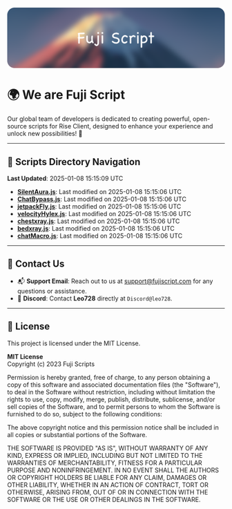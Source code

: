 ![Banner](.github/b.webp)

# 🌍 **We are Fuji Script**

Our global team of developers is dedicated to creating powerful, open-source scripts for Rise Client, designed to enhance your experience and unlock new possibilities! 🌟

---
<!-- SCRIPTS_NAVIGATION_START -->
## 📂 **Scripts Directory Navigation**

**Last Updated**: 2025-01-08 15:15:09 UTC

- **[SilentAura.js](scripts/SilentAura.js)**: Last modified on 2025-01-08 15:15:06 UTC
- **[ChatBypass.js](scripts/ChatBypass.js)**: Last modified on 2025-01-08 15:15:06 UTC
- **[jetpackFly.js](scripts/jetpackFly.js)**: Last modified on 2025-01-08 15:15:06 UTC
- **[velocityHylex.js](scripts/velocityHylex.js)**: Last modified on 2025-01-08 15:15:06 UTC
- **[chestxray.js](scripts/chestxray.js)**: Last modified on 2025-01-08 15:15:06 UTC
- **[bedxray.js](scripts/bedxray.js)**: Last modified on 2025-01-08 15:15:06 UTC
- **[chatMacro.js](scripts/chatMacro.js)**: Last modified on 2025-01-08 15:15:06 UTC

<!-- SCRIPTS_NAVIGATION_END -->

---

## 💬 **Contact Us**  
- 📬 **Support Email**: Reach out to us at [support@fujiscript.com](mailto:support@fujiscript.com) for any questions or assistance.  
- 💬 **Discord**: Contact **Leo728** directly at `Discord@leo728`.

---

## 📜 **License**

This project is licensed under the MIT License.  

**MIT License**  
Copyright (c) 2023 Fuji Scripts  

Permission is hereby granted, free of charge, to any person obtaining a copy of this software and associated documentation files (the "Software"), to deal in the Software without restriction, including without limitation the rights to use, copy, modify, merge, publish, distribute, sublicense, and/or sell copies of the Software, and to permit persons to whom the Software is furnished to do so, subject to the following conditions:  

The above copyright notice and this permission notice shall be included in all copies or substantial portions of the Software.  

THE SOFTWARE IS PROVIDED "AS IS", WITHOUT WARRANTY OF ANY KIND, EXPRESS OR IMPLIED, INCLUDING BUT NOT LIMITED TO THE WARRANTIES OF MERCHANTABILITY, FITNESS FOR A PARTICULAR PURPOSE AND NONINFRINGEMENT. IN NO EVENT SHALL THE AUTHORS OR COPYRIGHT HOLDERS BE LIABLE FOR ANY CLAIM, DAMAGES OR OTHER LIABILITY, WHETHER IN AN ACTION OF CONTRACT, TORT OR OTHERWISE, ARISING FROM, OUT OF OR IN CONNECTION WITH THE SOFTWARE OR THE USE OR OTHER DEALINGS IN THE SOFTWARE.  

